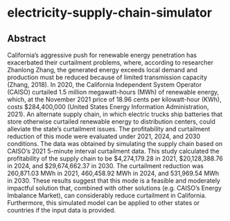 # electricity-supply-chain-simulator

## Abstract
California’s aggressive push for renewable energy penetration has exacerbated their curtailment problems, where, according to researcher Zhanlong Zhang, the generated energy exceeds local demand and production must be reduced because of limited transmission capacity (Zhang, 2018). In 2020, the California Independent System Operator (CAISO) curtailed 1.5 million megawatt-hours (MWh) of renewable energy, which, at the November 2021 price of 18.96 cents per kilowatt-hour (KWh), costs $284,400,000 (United States Energy Information Administration, 2021). An alternate supply chain, in which electric trucks ship batteries that store otherwise curtailed renewable energy to distribution centers, could alleviate the state’s curtailment issues. The profitability and curtailment reduction of this mode were evaluated under 2021, 2024, and 2030 conditions. The data was obtained by simulating the supply chain based on CAISO’s 2021 5-minute interval curtailment data. This study calculated the profitability of the supply chain to be $4,274,179.28 in 2021, $20,128,388.76 in 2024, and $29,674,662.37 in 2030. The curtailment reduction was 260,871.03 MWh in 2021, 460,458.92 MWh in 2024, and 531,969.54 MWh in 2030. These results suggest that this mode is a feasible and moderately impactful solution that, combined with other solutions (e.g. CAISO’s Energy Imbalance Market), can considerably reduce curtailment in California. Furthermore, this simulated model can be applied to other states or countries if the input data is provided.
